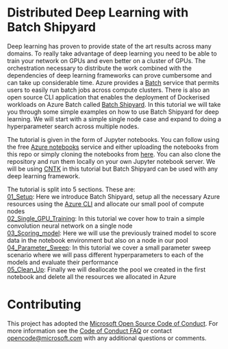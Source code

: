 # Distributed Deep Learning with Batch Shipyard
Deep learning has proven to provide state of the art results across many domains. To really take advantage of deep learning you need to be able to train your network on GPUs and even better on a cluster of GPUs. The orchestration necessary to distribute the work combined with the dependencies of deep learning frameworks can prove cumbersome and can take up considerable time. Azure provides a [Batch](https://azure.microsoft.com/en-us/services/batch/) service that permits users to easily run batch jobs across compute clusters. There is also an open source CLI application that enables the deployment of Dockerised workloads on Azure Batch called [Batch Shipyard](https://github.com/Azure/batch-shipyard). In this tutorial we will take you through some simple examples on how to use Batch Shipyard for deep learning. We will start with a simple single node case and expand to doing a hyperparameter search across multiple nodes. 

The tutorial is given in the form of Jupyter notebooks. You can follow using the free [Azure notebooks](https://notebooks.azure.com) service and either uploading the notebooks from this repo or simply cloning the notebooks from [here](https://notebooks.azure.com/masalvar/libraries/ddlwbs). You can also clone the repository and run them locally on your own Jupyter notebook server. We will be using [CNTK](https://github.com/Microsoft/CNTK) in this tutorial but Batch Shipyard can be used with any deep learning framework.

The tutorial is split into 5 sections. These are:  
[01_Setup](https://github.com/Azure/Batch-Shipyard-for-Distributed-Deep-Learning/blob/master/01_Setup.ipynb): Here we introduce Batch Shipyard, setup all the necessary Azure resources using the [Azure CLI](https://docs.microsoft.com/en-us/cli/azure/install-azure-cli) and allocate our small pool of compute nodes  
[02_Single_GPU_Training](https://github.com/Azure/Batch-Shipyard-for-Distributed-Deep-Learning/blob/master/02_Single_GPU_Training.ipynb): In this tutorial we cover how to train a simple convolution neural network on a single node  
[03_Scoring_model](https://github.com/Azure/Batch-Shipyard-for-Distributed-Deep-Learning/blob/master/03_Scoring_model.ipynb): Here we will use the previously trained model to score data in the notebook environment but also on a node in our pool  
[04_Parameter_Sweep](https://github.com/Azure/Batch-Shipyard-for-Distributed-Deep-Learning/blob/master/04_Parameter_Sweep.ipynb): In this tutorial we cover a small parameter sweep scenario where we will pass different hyperparameters to each of the models and evaluate their performance  
[05_Clean_Up](https://github.com/Azure/Batch-Shipyard-for-Distributed-Deep-Learning/blob/master/05_Clean_Up.ipynb): Finally we will deallocate the pool we created in the first notebook and delete all the resources we allocated in Azure  



# Contributing
This project has adopted the [Microsoft Open Source Code of Conduct](https://opensource.microsoft.com/codeofconduct/). For more information see the [Code of Conduct FAQ](https://opensource.microsoft.com/codeofconduct/faq/) or contact [opencode@microsoft.com](mailto:opencode@microsoft.com) with any additional questions or comments.
